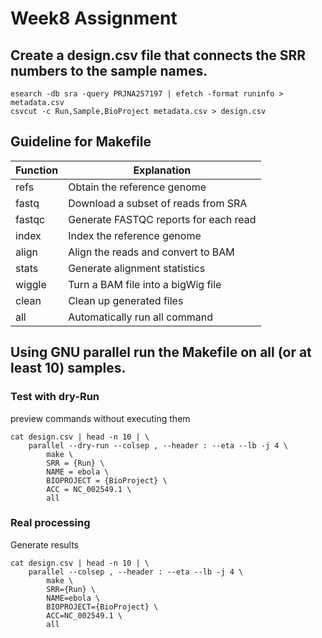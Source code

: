 # Week8 Assignment
## Create a design.csv file that connects the SRR numbers to the sample names.
```
esearch -db sra -query PRJNA257197 | efetch -format runinfo > metadata.csv
csvcut -c Run,Sample,BioProject metadata.csv > design.csv
```
## Guideline for Makefile
| Function | Explanation |
|--------|------|
| refs | Obtain the reference genome |
| fastq | Download a subset of reads from SRA |
| fastqc | Generate FASTQC reports for each read |
| index | Index the reference genome |
| align | Align the reads and convert to BAM |
| stats | Generate alignment statistics | 
| wiggle | Turn a BAM file into a bigWig file |
| clean | Clean up generated files | 
| all | Automatically run all command |

## Using GNU parallel run the Makefile on all (or at least 10) samples.
### Test with dry-Run
preview commands without executing them
```
cat design.csv | head -n 10 | \
    parallel --dry-run --colsep , --header : --eta --lb -j 4 \
        make \
        SRR = {Run} \
        NAME = ebola \
        BIOPROJECT = {BioProject} \
        ACC = NC_002549.1 \
        all
```
### Real processing
Generate results
```
cat design.csv | head -n 10 | \
    parallel --colsep , --header : --eta --lb -j 4 \
        make \
        SRR={Run} \
        NAME=ebola \
        BIOPROJECT={BioProject} \
        ACC=NC_002549.1 \
        all
```


